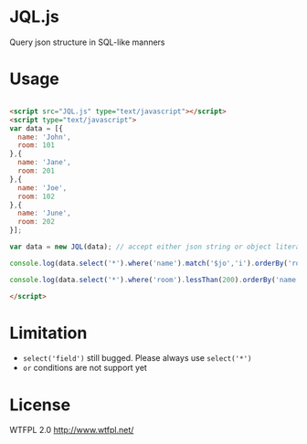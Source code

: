 # JQL.js
Query json structure in SQL-like manners

# Usage 

```HTML

<script src="JQL.js" type="text/javascript"></script>
<script type="text/javascript">
var data = [{
  name: 'John',
  room: 101
},{
  name: 'Jane',
  room: 201
},{
  name: 'Joe',
  room: 102
},{
  name: 'June',
  room: 202
}];

var data = new JQL(data); // accept either json string or object literal

console.log(data.select('*').where('name').match('$jo','i').orderBy('room desc').fetch());

console.log(data.select('*').where('room').lessThan(200).orderBy('name').fetch());

</script>
```
# Limitation
- ``select('field')`` still bugged. Please always use ``select('*')``
- ``or`` conditions are not support yet

# License
WTFPL 2.0 http://www.wtfpl.net/
